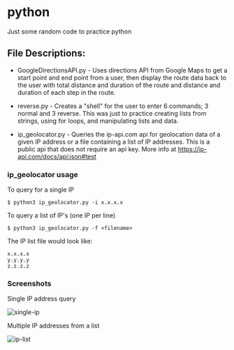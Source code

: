 # python

Just some random code to practice python

File Descriptions:
------------------

+ GoogleDirectionsAPI.py - Uses directions API from Google Maps to get a start point and end point from a user, then display the route data back to the user with total distance and duration of the route and distance and duration of each step in the route.

+ reverse.py - Creates a "shell" for the user to enter 6 commands; 3 normal and 3 reverse. This was just to practice creating lists from strings, using for loops, and manipulating lists and data.

+ ip_geolocator.py - Queries the ip-api.com api for geolocation data of a given IP address or a file containing a list of IP addresses. This is a public api that does not require an api key. More info at https://ip-api.com/docs/api:json#test

### ip_geolocator usage

To query for a single IP
```
$ python3 ip_geolocator.py -i x.x.x.x
```

To query a list of IP's (one IP per line)
```
$ python3 ip_geolocator.py -f <filename>
```

The IP list file would look like:
```
x.x.x.x
y.y.y.y
z.z.z.z
```

### Screenshots

Single IP address query

![single-ip](https://user-images.githubusercontent.com/45858613/112901016-36a08500-90b2-11eb-83c4-e7babbab772a.PNG)


Multiple IP addresses from a list

![ip-list](https://user-images.githubusercontent.com/45858613/112901108-559f1700-90b2-11eb-8ed0-33331089bd96.PNG)
